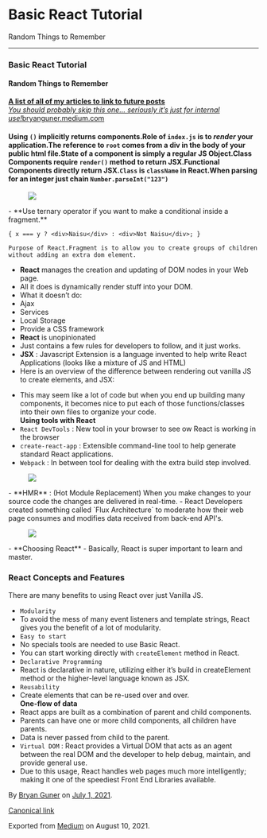 # Basic React Tutorial

Random Things to Remember

---

### Basic React Tutorial

#### Random Things to Remember

<a href="https://bryanguner.medium.com/a-list-of-all-of-my-articles-to-link-to-future-posts-1f6f88ebdf5b" class="markup--anchor markup--mixtapeEmbed-anchor" title="https://bryanguner.medium.com/a-list-of-all-of-my-articles-to-link-to-future-posts-1f6f88ebdf5b"><strong>A list of all of my articles to link to future posts</strong><br />
<em>You should probably skip this one… seriously it’s just for internal use!</em>bryanguner.medium.com</a><a href="https://bryanguner.medium.com/a-list-of-all-of-my-articles-to-link-to-future-posts-1f6f88ebdf5b" class="js-mixtapeImage mixtapeImage mixtapeImage--empty u-ignoreBlock"></a>

#### Using `()` implicitly returns components.Role of `index.js` is to _render_ your application.The reference to `root` comes from a div in the body of your public html file.State of a component is simply a regular JS Object.Class Components require `render()` method to return JSX.Functional Components directly return JSX.`Class` is `className` in React.When parsing for an integer just chain `Number.parseInt("123")`

<figure><img src="https://cdn-images-1.medium.com/max/800/0*16IltJu5wXjzgXyU.gif" class="graf-image" /></figure>-   <span id="3b86">**Use ternary operator if you want to make a conditional inside a fragment.**</span>

<!-- -->

    { x === y ? <div>Naisu</div> : <div>Not Naisu</div>; }

    Purpose of React.Fragment is to allow you to create groups of children without adding an extra dom element.

- <span id="5cbe">**React** manages the creation and updating of DOM nodes in your Web page.</span>
- <span id="d253">All it does is dynamically render stuff into your DOM.</span>
- <span id="093c">What it doesn’t do:</span>
- <span id="bd7d">Ajax</span>
- <span id="7f06">Services</span>
- <span id="b1b9">Local Storage</span>
- <span id="47a9">Provide a CSS framework</span>
- <span id="57d1">**React** is unopinionated</span>
- <span id="b277">Just contains a few rules for developers to follow, and it just works.</span>
- <span id="dafd">**JSX** : Javascript Extension is a language invented to help write React Applications (looks like a mixture of JS and HTML)</span>
- <span id="fc46">Here is an overview of the difference between rendering out vanilla JS to create elements, and JSX:</span>

<!-- -->

- <span id="eec2">This may seem like a lot of code but when you end up building many components, it becomes nice to put each of those functions/classes into their own files to organize your code.  
  **Using tools with React**</span>
- <span id="6c32">`React DevTools` : New tool in your browser to see ow React is working in the browser</span>
- <span id="3f86">`create-react-app` : Extensible command-line tool to help generate standard React applications.</span>
- <span id="da3c">`Webpack` : In between tool for dealing with the extra build step involved.</span>

<figure><img src="https://cdn-images-1.medium.com/max/800/0*4O0NPGEa-1NcDOIA.png" class="graf-image" /></figure>-   <span id="9d53">**HMR** : (Hot Module Replacement) When you make changes to your source code the changes are delivered in real-time.</span>
-   <span id="8d5b">React Developers created something called `Flux Architecture` to moderate how their web page consumes and modifies data received from back-end API's.</span>

<figure><img src="https://cdn-images-1.medium.com/max/800/0*hXODC_ZsM-egMFI4.png" class="graf-image" /></figure>-   <span id="97a3">**Choosing React**</span>
-   <span id="1589">Basically, React is super important to learn and master.</span>

### React Concepts and Features

There are many benefits to using React over just Vanilla JS.

- <span id="6bac">`Modularity`</span>
- <span id="3fc9">To avoid the mess of many event listeners and template strings, React gives you the benefit of a lot of modularity.</span>
- <span id="20d5">`Easy to start`</span>
- <span id="8e3e">No specials tools are needed to use Basic React.</span>
- <span id="f1a2">You can start working directly with `createElement` method in React.</span>
- <span id="2a43">`Declarative Programming`</span>
- <span id="c587">React is declarative in nature, utilizing either it’s build in createElement method or the higher-level language known as JSX.</span>
- <span id="866d">`Reusability`</span>
- <span id="eff3">Create elements that can be re-used over and over.  
  **One-flow of data**</span>
- <span id="5c6e">React apps are built as a combination of parent and child components.</span>
- <span id="5a30">Parents can have one or more child components, all children have parents.</span>
- <span id="d6c8">Data is never passed from child to the parent.</span>
- <span id="dc54">`Virtual DOM` : React provides a Virtual DOM that acts as an agent between the real DOM and the developer to help debug, maintain, and provide general use.</span>
- <span id="90bf">Due to this usage, React handles web pages much more intelligently; making it one of the speediest Front End Libraries available.</span>

By <a href="https://medium.com/@bryanguner" class="p-author h-card">Bryan Guner</a> on [July 1, 2021](https://medium.com/p/647ba595e607).

<a href="https://medium.com/@bryanguner/react-tutorial-from-basics-647ba595e607" class="p-canonical">Canonical link</a>

Exported from [Medium](https://medium.com) on August 10, 2021.
